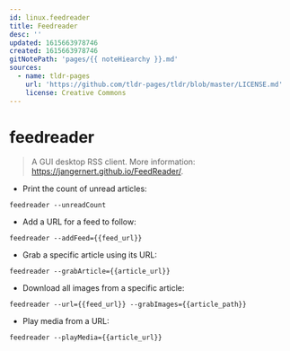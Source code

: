 ```yaml
---
id: linux.feedreader
title: Feedreader
desc: ''
updated: 1615663978746
created: 1615663978746
gitNotePath: 'pages/{{ noteHiearchy }}.md'
sources:
  - name: tldr-pages
    url: 'https://github.com/tldr-pages/tldr/blob/master/LICENSE.md'
    license: Creative Commons
---
```

# feedreader

> A GUI desktop RSS client.
> More information: <https://jangernert.github.io/FeedReader/>.

- Print the count of unread articles:

`feedreader --unreadCount`

- Add a URL for a feed to follow:

`feedreader --addFeed={{feed_url}}`

- Grab a specific article using its URL:

`feedreader --grabArticle={{article_url}}`

- Download all images from a specific article:

`feedreader --url={{feed_url}} --grabImages={{article_path}}`

- Play media from a URL:

`feedreader --playMedia={{article_url}}`

